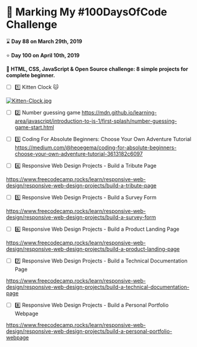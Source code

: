 # :mega: Marking My #100DaysOfCode Challenge

:hourglass: **Day 88 on March 29th, 2019**

:star:  **Day 100 on April 10th, 2019**

**:hammer: HTML, CSS, JavaScript & Open Source challenge: 8 simple projects for complete beginner.**

- [ ] :one: Kitten Clock :cat:

[![Kitten-Clock.jpg](https://i.postimg.cc/44PX6GWQ/Kitten-Clock.jpg)](https://postimg.cc/XXZMWRSr)

- [ ] :two: Number guessing game
https://mdn.github.io/learning-area/javascript/introduction-to-js-1/first-splash/number-guessing-game-start.html

- [ ] :three: Coding For Absolute Beginners: Choose Your Own Adventure Tutorial
https://medium.com/@heoegema/coding-for-absolute-beginners-choose-your-own-adventure-tutorial-3613182c6097

- [ ] :four:
Responsive Web Design Projects - Build a Tribute Page 

https://www.freecodecamp.rocks/learn/responsive-web-design/responsive-web-design-projects/build-a-tribute-page

- [ ] :five:
Responsive Web Design Projects - Build a Survey Form 

https://www.freecodecamp.rocks/learn/responsive-web-design/responsive-web-design-projects/build-a-survey-form

- [ ] :six:
Responsive Web Design Projects - Build a Product Landing Page 

https://www.freecodecamp.rocks/learn/responsive-web-design/responsive-web-design-projects/build-a-product-landing-page

- [ ] :seven:
Responsive Web Design Projects - Build a Technical Documentation Page 

https://www.freecodecamp.rocks/learn/responsive-web-design/responsive-web-design-projects/build-a-technical-documentation-page

- [ ] :eight:
Responsive Web Design Projects - Build a Personal Portfolio Webpage 

https://www.freecodecamp.rocks/learn/responsive-web-design/responsive-web-design-projects/build-a-personal-portfolio-webpage 


